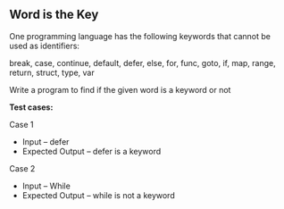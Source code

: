 ## **Word is the Key**

One programming language has the following keywords that cannot be used as identifiers:

break, case, continue, default, defer, else, for, func, goto, if, map, range, return, struct, type, var

Write a program to find if the given word is a keyword or not

**Test cases:**

Case 1
- Input – defer
- Expected Output – defer is a keyword

Case 2
- Input – While
- Expected Output – while is not a keyword
